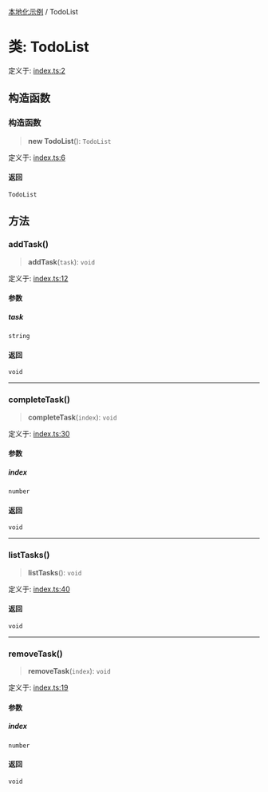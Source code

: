 [本地化示例](../README.md) / TodoList

# 类: TodoList

定义于: [index.ts:2](https://github.com/typedoc2md/typedoc-plugin-markdown-examples/blob/main/examples/localization/src/index.ts#L2)

## 构造函数

### 构造函数

> **new TodoList**(): `TodoList`

定义于: [index.ts:6](https://github.com/typedoc2md/typedoc-plugin-markdown-examples/blob/main/examples/localization/src/index.ts#L6)

#### 返回

`TodoList`

## 方法

### addTask()

> **addTask**(`task`): `void`

定义于: [index.ts:12](https://github.com/typedoc2md/typedoc-plugin-markdown-examples/blob/main/examples/localization/src/index.ts#L12)

#### 参数

##### task

`string`

#### 返回

`void`

***

### completeTask()

> **completeTask**(`index`): `void`

定义于: [index.ts:30](https://github.com/typedoc2md/typedoc-plugin-markdown-examples/blob/main/examples/localization/src/index.ts#L30)

#### 参数

##### index

`number`

#### 返回

`void`

***

### listTasks()

> **listTasks**(): `void`

定义于: [index.ts:40](https://github.com/typedoc2md/typedoc-plugin-markdown-examples/blob/main/examples/localization/src/index.ts#L40)

#### 返回

`void`

***

### removeTask()

> **removeTask**(`index`): `void`

定义于: [index.ts:19](https://github.com/typedoc2md/typedoc-plugin-markdown-examples/blob/main/examples/localization/src/index.ts#L19)

#### 参数

##### index

`number`

#### 返回

`void`
